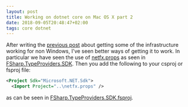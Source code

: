 ```yaml
---
layout: post
title: Working on dotnet core on Mac OS X part 2
date: 2018-09-05T20:48:47+02:00
tags: core dotnet
---
```


After writing the [previous post](https://assertfail.gewalli.se/2018/02/17/Working-on-dotnet-core-on-Mac-OS-X.html) about getting some of the infrastructure working for non Windows, I've seen better ways of getting it to work. In particular we have seen the use of [netfx.props](https://github.com/fsprojects/FSharp.TypeProviders.SDK/blob/master/netfx.props) as seen in [FSharp.TypeProviders.SDK](https://github.com/fsprojects/FSharp.TypeProviders.SDK). Then you add the following to your csproj or fsproj file:
```XML
<Project Sdk="Microsoft.NET.Sdk">
  <Import Project="..\netfx.props" />
```
as can be seen in [FSharp.TypeProviders.SDK.fsproj](https://github.com/fsprojects/FSharp.TypeProviders.SDK/blob/master/src/FSharp.TypeProviders.SDK.fsproj).
